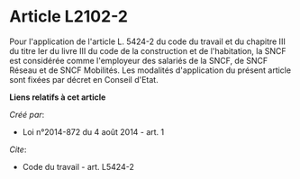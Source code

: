 # Article L2102-2

Pour l'application de l'article L. 5424-2 du code du travail et du chapitre III du titre Ier du livre III du code de la
construction et de l'habitation, la SNCF est considérée comme l'employeur des salariés de la SNCF, de SNCF Réseau et de SNCF
Mobilités. Les modalités d'application du présent article sont fixées par décret en Conseil d'Etat.

**Liens relatifs à cet article**

_Créé par_:

  - Loi n°2014-872 du 4 août 2014 - art. 1

_Cite_:

  - Code du travail - art. L5424-2
